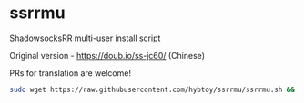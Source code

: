 # ssrrmu
ShadowsocksRR multi-user install script

Original version - https://doub.io/ss-jc60/ (Chinese)

PRs for translation are welcome!

```bash
sudo wget https://raw.githubusercontent.com/hybtoy/ssrrmu/ssrrmu.sh && chmod +x ssrrmu.sh && bash ssrrmu.sh
```
